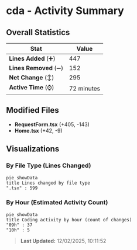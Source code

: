 # cda - Activity Summary 

## Overall Statistics

| Stat                   | Value                                                             |
| ---------------------- | ----------------------------------------------------------------- |
| **Lines Added** (➕)   | 447                                          |
| **Lines Removed** (➖) | 152                                        |
| **Net Change** (↕)    | 295                |
| **Active Time** (⌚)   | 72 minutes |


## Modified Files
- **RequestForm.tsx** (+405, -143)
- **Home.tsx** (+42, -9)

## Visualizations

### By File Type (Lines Changed)

```mermaid
pie showData
title Lines changed by file type
".tsx" : 599
```

### By Hour (Estimated Activity Count)

```mermaid
pie showData
title Coding activity by hour (count of changes)
"09h" : 37
"10h" : 5
```


> **Last Updated:** 12/02/2025, 10:11:52